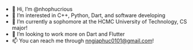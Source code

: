 - 👋 Hi, I’m @nhophucrious
- 👀 I’m interested in C++, Python, Dart, and software developing
- 🌱 I’m currently a sophomore at the HCMC University of Technology, CS major!
- 💞️ I’m looking to work more on Dart and Flutter
- 📫 You can reach me through nngiaphuc0101@gmail.com!

<!---
nhophucrious/nhophucrious is a ✨ special ✨ repository because its `README.md` (this file) appears on your GitHub profile.
You can click the Preview link to take a look at your changes.
--->
